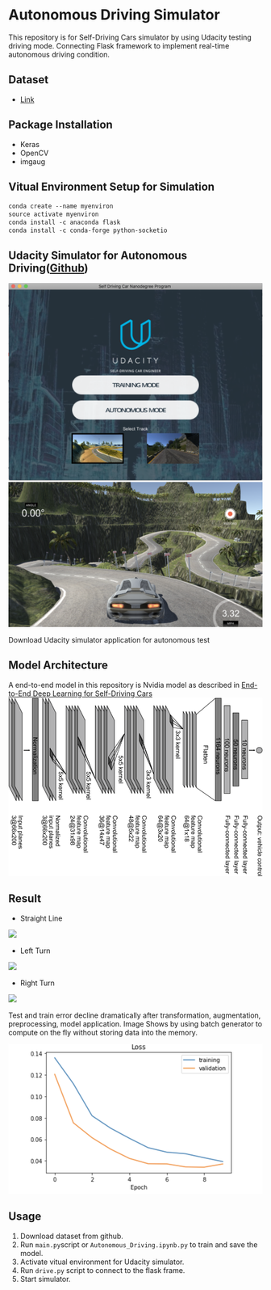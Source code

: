 # Autonomous Driving Simulator
This repository is for Self-Driving Cars simulator by using Udacity testing driving mode. Connecting Flask framework to implement real-time autonomous driving condition.

## Dataset
* [Link](https://github.com/rslim087a/track)


## Package Installation
* Keras
* OpenCV
* imgaug

## Vitual Environment Setup for Simulation
```
conda create --name myenviron
source activate myenviron
conda install -c anaconda flask
conda install -c conda-forge python-socketio
```

## Udacity Simulator for Autonomous Driving([Github](https://github.com/udacity/self-driving-car-sim))
![](Autonomous%20Driving%20Simulator/pics/udacity.png)
![](Autonomous%20Driving%20Simulator/pics/av.png)

Download Udacity simulator application for autonomous test


## Model Architecture
A end-to-end model in this repository is Nvidia model as described in [End-to-End Deep Learning for Self-Driving Cars](https://developer.nvidia.com/blog/deep-learning-self-driving-cars/)
![](Autonomous%20Driving%20Simulator/pics/nvidia.png)

## Result
* Straight Line

![](Autonomous%20Driving%20Simulator/pics/result1.gif)

* Left Turn

![](Autonomous%20Driving%20Simulator/pics/result2.gif)

* Right Turn

![](Autonomous%20Driving%20Simulator/pics/result3.gif)

Test and train error decline dramatically after transformation, augmentation, preprocessing, model application. Image Shows by using batch generator to compute on the fly without storing data into the memory.

![](Autonomous%20Driving%20Simulator/pics/test.png)

## Usage
1. Download dataset from github.
2. Run ```main.py```script or ```Autonomous_Driving.ipynb.py``` to train and save the model.
3. Activate vitual environment for Udacity simulator.
4. Run ```drive.py``` script to connect to the flask frame.
5. Start simulator.
